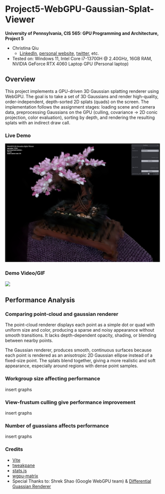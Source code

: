 # Project5-WebGPU-Gaussian-Splat-Viewer

**University of Pennsylvania, CIS 565: GPU Programming and Architecture, Project 5**

* Christina Qiu
  * [LinkedIn](https://www.linkedin.com/in/christina-qiu-6094301b6/), [personal website](https://christinaqiu3.github.io/), [twitter](), etc.
* Tested on: Windows 11, Intel Core i7-13700H @ 2.40GHz, 16GB RAM, NVIDIA GeForce RTX 4060 Laptop GPU (Personal laptop)

## Overview

This project implements a GPU-driven 3D Gaussian splatting renderer using WebGPU. The goal is to take a set of 3D Gaussians and render high-quality, order-independent, depth-sorted 2D splats (quads) on the screen. The implementation follows the assignment stages: loading scene and camera data, preprocessing Gaussians on the GPU (culling, covariance → 2D conic projection, color evaluation), sorting by depth, and rendering the resulting splats with an indirect draw call.

### Live Demo

[![](<Screenshot 2025-10-29 235258.png>)](https://christinaqiu3.com/Project5-WebGPU-Gaussian-Splat-Viewer/)

### Demo Video/GIF

[![](img/hw_5_1.gif)](TODO)

## Performance Analysis

### Comparing point-cloud and gaussian renderer

The point-cloud renderer displays each point as a simple dot or quad with uniform size and color, producing a sparse and noisy appearance without smooth transitions. It lacks depth-dependent opacity, shading, or blending between nearby points.

The Gaussian renderer, produces smooth, continuous surfaces because each point is rendered as an anisotropic 2D Gaussian ellipse instead of a fixed-size point. The splats blend together, giving a more realistic and soft appearance, especially around regions with dense point samples. 

### Workgroup size affecting performance

insert graphs

### View-frustum culling give performance improvement

insert graphs

### Number of guassians affects performance

insert graphs

### Credits

- [Vite](https://vitejs.dev/)
- [tweakpane](https://tweakpane.github.io/docs//v3/monitor-bindings/)
- [stats.js](https://github.com/mrdoob/stats.js)
- [wgpu-matrix](https://github.com/greggman/wgpu-matrix)
- Special Thanks to: Shrek Shao (Google WebGPU team) & [Differential Guassian Renderer](https://github.com/graphdeco-inria/diff-gaussian-rasterization)
